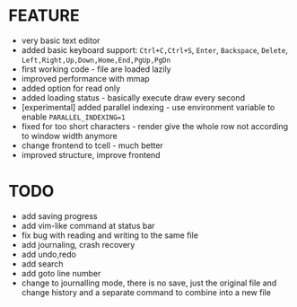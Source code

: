 # FEATURE

- very basic text editor
- added basic keyboard support: `Ctrl+C,Ctrl+S`, `Enter`, `Backspace`, `Delete`, `Left,Right,Up,Down,Home,End,PgUp,PgDn`
- first working code - file are loaded lazily
- improved performance with mmap
- added option for read only
- added loading status - basically execute draw every second
- [experimental] added parallel indexing - use environment variable to enable `PARALLEL_INDEXING=1`
- fixed for too short characters - render give the whole row not according to window width anymore
- change frontend to tcell - much better
- improved structure, improve frontend

# TODO

- add saving progress
- add vim-like command at status bar
- fix bug with reading and writing to the same file
- add journaling, crash recovery
- add undo,redo
- add search
- add goto line number
- change to journalling mode, there is no save, just the original file and change history and a separate command to combine into a new file

